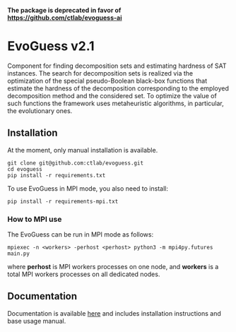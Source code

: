 **The package is deprecated in favor of https://github.com/ctlab/evoguess-ai**

# EvoGuess v2.1

Component for finding decomposition sets and estimating hardness of SAT instances. The search for decomposition sets is realized via the optimization of the special pseudo-Boolean black-box functions that estimate the hardness of the decomposition corresponding to the employed decomposition method and the considered set. To optimize the value of such functions the framework uses metaheuristic algorithms, in particular, the evolutionary ones.

## Installation

At the moment, only manual installation is available.

```shell script
git clone git@github.com:ctlab/evoguess.git
cd evoguess
pip install -r requirements.txt
```
To use EvoGuess in MPI mode, you also need to install:

```shell script
pip install -r requirements-mpi.txt
```

### How to MPI use

The EvoGuess can be run in MPI mode as follows:

```shell script
mpiexec -n <workers> -perhost <perhost> python3 -m mpi4py.futures main.py
```

where **perhost** is MPI workers processes on one node, and **workers** is a total MPI workers processes on all dedicated nodes.

## Documentation

Documentation is available [here](https://evoguess.readthedocs.io/) and includes installation instructions and base usage manual.
